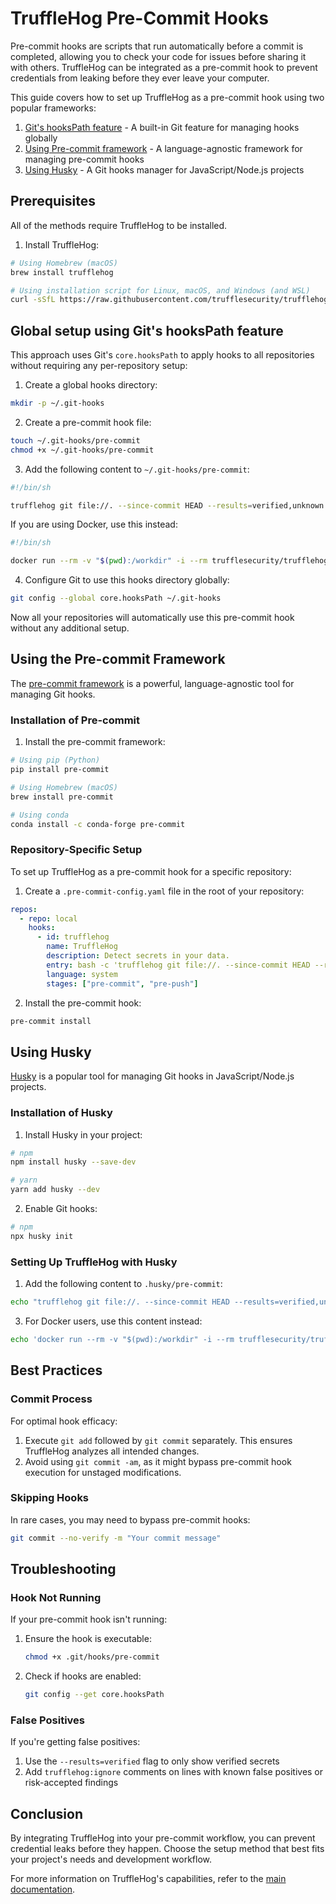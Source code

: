 # TruffleHog Pre-Commit Hooks

Pre-commit hooks are scripts that run automatically before a commit is completed, allowing you to check your code for issues before sharing it with others. TruffleHog can be integrated as a pre-commit hook to prevent credentials from leaking before they ever leave your computer.

This guide covers how to set up TruffleHog as a pre-commit hook using two popular frameworks:

1. [Git's hooksPath feature](#global-setup-using-gits-hookspath-feature) - A built-in Git feature for managing hooks globally
2. [Using Pre-commit framework](#using-the-pre-commit-framework) - A language-agnostic framework for managing pre-commit hooks
3. [Using Husky](#using-husky) - A Git hooks manager for JavaScript/Node.js projects

## Prerequisites

All of the methods require TruffleHog to be installed.

1. Install TruffleHog:

```bash
# Using Homebrew (macOS)
brew install trufflehog

# Using installation script for Linux, macOS, and Windows (and WSL)
curl -sSfL https://raw.githubusercontent.com/trufflesecurity/trufflehog/main/scripts/install.sh | sh -s -- -b /usr/local/bin
```

## Global setup using Git's hooksPath feature

This approach uses Git's `core.hooksPath` to apply hooks to all repositories without requiring any per-repository setup:

1. Create a global hooks directory:

```bash
mkdir -p ~/.git-hooks
```

2. Create a pre-commit hook file:

```bash
touch ~/.git-hooks/pre-commit
chmod +x ~/.git-hooks/pre-commit
```

3. Add the following content to `~/.git-hooks/pre-commit`:

```bash
#!/bin/sh

trufflehog git file://. --since-commit HEAD --results=verified,unknown --fail
```

If you are using Docker, use this instead:

```bash
#!/bin/sh

docker run --rm -v "$(pwd):/workdir" -i --rm trufflesecurity/trufflehog:latest git file:///workdir --since-commit HEAD --results=verified,unknown --fail
```

4. Configure Git to use this hooks directory globally:

```bash
git config --global core.hooksPath ~/.git-hooks
```

Now all your repositories will automatically use this pre-commit hook without any additional setup.

## Using the Pre-commit Framework

The [pre-commit framework](https://pre-commit.com) is a powerful, language-agnostic tool for managing Git hooks.

### Installation of Pre-commit

1. Install the pre-commit framework:

```bash
# Using pip (Python)
pip install pre-commit

# Using Homebrew (macOS)
brew install pre-commit

# Using conda
conda install -c conda-forge pre-commit
```

### Repository-Specific Setup

To set up TruffleHog as a pre-commit hook for a specific repository:

1. Create a `.pre-commit-config.yaml` file in the root of your repository:

```yaml
repos:
  - repo: local
    hooks:
      - id: trufflehog
        name: TruffleHog
        description: Detect secrets in your data.
        entry: bash -c 'trufflehog git file://. --since-commit HEAD --results=verified,unknown --fail'
        language: system
        stages: ["pre-commit", "pre-push"]
```

2. Install the pre-commit hook:

```bash
pre-commit install
```

## Using Husky

[Husky](https://typicode.github.io/husky/) is a popular tool for managing Git hooks in JavaScript/Node.js projects.

### Installation of Husky

1. Install Husky in your project:

```bash
# npm
npm install husky --save-dev

# yarn
yarn add husky --dev
```

2. Enable Git hooks:

```bash
# npm
npx husky init
```

### Setting Up TruffleHog with Husky

1. Add the following content to `.husky/pre-commit`:

```bash
echo "trufflehog git file://. --since-commit HEAD --results=verified,unknown --fail" > .husky/pre-commit
```

3. For Docker users, use this content instead:

```bash
echo 'docker run --rm -v "$(pwd):/workdir" -i --rm trufflesecurity/trufflehog:latest git file:///workdir --since-commit HEAD --results=verified,unknown --fail' > .husky/pre-commit
```

## Best Practices

### Commit Process

For optimal hook efficacy:

1. Execute `git add` followed by `git commit` separately. This ensures TruffleHog analyzes all intended changes.
2. Avoid using `git commit -am`, as it might bypass pre-commit hook execution for unstaged modifications.

### Skipping Hooks

In rare cases, you may need to bypass pre-commit hooks:

```bash
git commit --no-verify -m "Your commit message"
```

## Troubleshooting

### Hook Not Running

If your pre-commit hook isn't running:

1. Ensure the hook is executable:

   ```bash
   chmod +x .git/hooks/pre-commit
   ```

2. Check if hooks are enabled:

   ```bash
   git config --get core.hooksPath
   ```

### False Positives

If you're getting false positives:

1. Use the `--results=verified` flag to only show verified secrets
2. Add `trufflehog:ignore` comments on lines with known false positives or risk-accepted findings

## Conclusion

By integrating TruffleHog into your pre-commit workflow, you can prevent credential leaks before they happen. Choose the setup method that best fits your project's needs and development workflow.

For more information on TruffleHog's capabilities, refer to the [main documentation](README.md).
